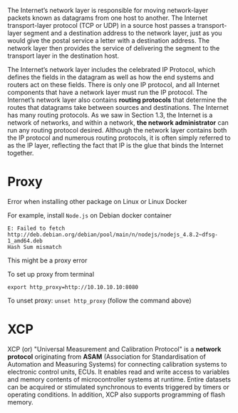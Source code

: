 The Internet’s network layer is responsible for moving network-layer packets known as datagrams from one host to another. The Internet transport-layer protocol (TCP or UDP) in a source host passes a transport-layer segment and a destination address to the network layer, just as you would give the postal service a letter with a destination address. The network layer then provides the service of delivering the segment to the transport layer in the destination host.

The Internet’s network layer includes the celebrated IP Protocol, which defines the fields in the datagram as well as how the end systems and routers act on these fields. There is only one IP protocol, and all Internet components that have a network layer must run the IP protocol. The Internet’s network layer also contains **routing protocols** that determine the routes that datagrams take between sources and destinations. The Internet has many routing protocols. As we saw in Section 1.3, the Internet is a network of networks, and within a network, **the network administrator** can run any routing protocol desired. Although the network layer contains both the IP protocol and numerous routing protocols, it is often simply referred to as the IP layer, reflecting the fact that IP is the glue that binds the Internet together.

# Proxy

Error when installing other package on Linux or Linux Docker

For example, install ``Node.js`` on Debian docker container

```
E: Failed to fetch http://deb.debian.org/debian/pool/main/n/nodejs/nodejs_4.8.2~dfsg-1_amd64.deb
Hash Sum mismatch
```

This might be a proxy error

To set up proxy from terminal

```shell
export http_proxy=http://10.10.10.10:8080
```

To unset proxy: ``unset http_proxy`` (follow the command above)

# XCP

XCP (or) "Universal Measurement and Calibration Protocol" is a **network protocol** originating from **ASAM** (Association for Standardisation of Automation and Measuring Systems) for connecting calibration systems to electronic control units, ECUs. It enables read and write access to variables and memory contents of microcontroller systems at runtime. Entire datasets can be acquired or stimulated synchronous to events triggered by timers or operating conditions. In addition, XCP also supports programming of flash memory.
